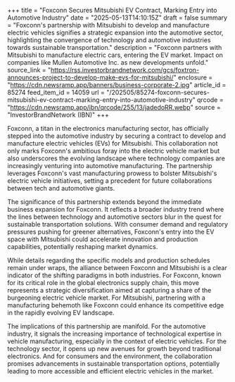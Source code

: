 +++
title = "Foxconn Secures Mitsubishi EV Contract, Marking Entry into Automotive Industry"
date = "2025-05-13T14:10:15Z"
draft = false
summary = "Foxconn's partnership with Mitsubishi to develop and manufacture electric vehicles signifies a strategic expansion into the automotive sector, highlighting the convergence of technology and automotive industries towards sustainable transportation."
description = "Foxconn partners with Mitsubishi to manufacture electric cars, entering the EV market. Impact on companies like Mullen Automotive Inc. as new developments unfold."
source_link = "https://rss.investorbrandnetwork.com/gcs/foxtron-announces-project-to-develop-make-evs-for-mitsubishi/"
enclosure = "https://cdn.newsramp.app/banners/business-corporate-2.jpg"
article_id = 85274
feed_item_id = 14059
url = "/202505/85274-foxconn-secures-mitsubishi-ev-contract-marking-entry-into-automotive-industry"
qrcode = "https://cdn.newsramp.app/ibn/qrcode/255/13/jadedoRR.webp"
source = "InvestorBrandNetwork (IBN)"
+++

<p>Foxconn, a titan in the electronics manufacturing sector, has officially stepped into the automotive industry by securing a contract to develop and manufacture electric vehicles (EVs) for Mitsubishi. This collaboration not only marks Foxconn's ambitious foray into the electric vehicle market but also underscores the evolving landscape where technology companies are increasingly venturing into automotive manufacturing. The partnership leverages Foxconn's vast manufacturing prowess to bolster Mitsubishi's electric vehicle initiatives, setting a precedent for future collaborations between tech and automotive giants.</p><p>The significance of this partnership extends beyond the immediate business expansion for Foxconn. It reflects a broader industry trend where the lines between technology and automotive sectors blur in the quest for sustainable transportation solutions. With consumer demand and regulatory pressures pushing for greener alternatives, Foxconn's entry into the EV space with Mitsubishi could accelerate innovation and production capabilities, potentially reshaping market dynamics.</p><p>While details regarding the specific models and production schedules remain under wraps, the alliance between Foxconn and Mitsubishi is a clear indicator of the shifting paradigms in both industries. For Foxconn, known for its critical role in the global electronics supply chain, this move represents a strategic diversification aimed at capturing a share of the burgeoning electric vehicle market. For Mitsubishi, partnering with a manufacturing behemoth like Foxconn could enhance its competitive edge in the rapidly evolving EV landscape.</p><p>The implications of this partnership are manifold. For the automotive industry, it signals the increasing importance of technological expertise in vehicle manufacturing, especially in the context of electric vehicles. For the technology sector, it opens up new avenues for growth beyond traditional electronics. And for consumers and the environment, the collaboration promises advancements in sustainable transportation options, potentially leading to more accessible and efficient electric vehicles in the market.</p>